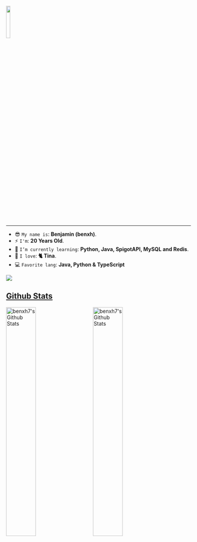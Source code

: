 <!-- Imagen -->
<!-- ![64786f790030895a9e99e54b1a2fb22a](https://user-images.githubusercontent.com/108086683/208324894-1fcf78ce-65c6-478a-80ed-701eb6c04d9b.gif) -->
<!--<img src="https://imgur.com/XbRGAxK.jpg">-->
<!--<a href=#><img src="contributions.svg"></a>

<p align="center">
  <a href="https://git.io/typing-svg"><img src="https://readme-typing-svg.demolab.com?font=Fira+Code&pause=1000&color=118D04&center=true&vCenter=true&width=435&lines=-+Hi%2C+I%E2%80%99m+%40benxh.;-+Programmer+Analyst+Student" alt="Typing SVG" /></a>
</p> -->

<p align='left'>
    <img src='https://komarev.com/ghpvc/?username=benxh&color=blue' width='15%'/>
</p>

<hr/>

<!-- Perfil de Discord -->
* 😎 `My name is`: **Benjamin (benxh)**.
* ⚡ `I'm`: **20 Years Old**.
* 🌱 `I’m currently learning`: **Python, Java, SpigotAPI, MySQL and Redis**.
* 💖 `I love`: **🐈 Tina**.
* 💻 `Favorite lang`: **Java, Python & TypeScript**

<div align='left'>
  <a href='https://dsc.bio/benxh'>
  <img src='https://lanyard.kyrie25.me/api/500095712348995584?waveColor=FF597B&waveSpotifyColor=FF597B&gradient=FFB900-FFCC45-FFDC7E-FFFFFF'/>
</div>

## Github Stats

<a href="https://github.com/benxh7"><img align="center" src="https://github-readme-stats-anuraghazra1.vercel.app/api?username=benxh7&theme=great-gatsby&locale=en&count_private=true&show_icons=true" width=40% alt="benxh7's Github Stats"></a>&nbsp;&nbsp;&nbsp;&nbsp;&nbsp;&nbsp;&nbsp;&nbsp; <a href="https://github.com/benxh7"><img align="center" src="https://github-readme-stats.vercel.app/api/top-langs/?username=benxh7&layout=compact&theme=great-gatsby&locale=en" width=40% alt="benxh7's Github Stats"></a>

